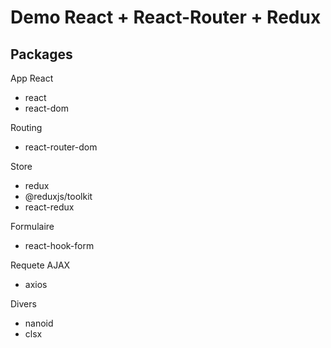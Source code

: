 # Demo React + React-Router + Redux

## Packages

App React
- react
- react-dom

Routing
- react-router-dom

Store
- redux
- @reduxjs/toolkit
- react-redux

Formulaire
- react-hook-form

Requete AJAX
- axios

Divers
- nanoid
- clsx